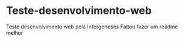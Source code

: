 # Teste-desenvolvimento-web
Teste desenvolvimento web pela Inforgeneses
Faltou fazer um readme melhor